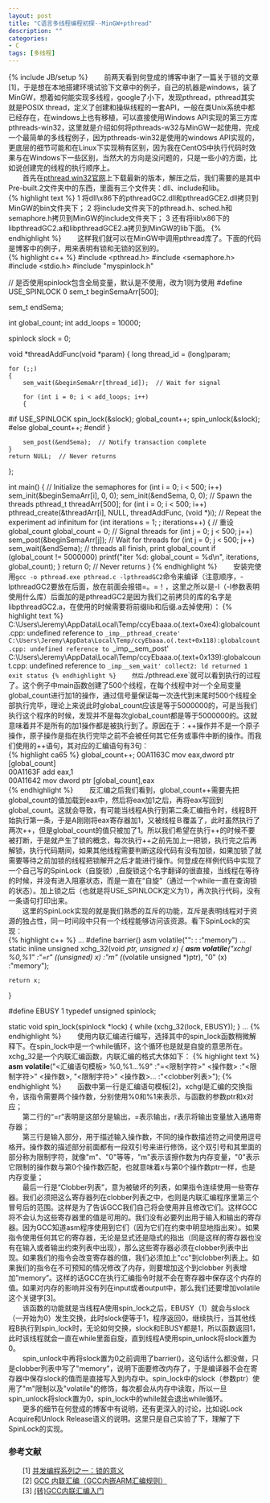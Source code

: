 ```yaml
---
layout: post
title: "C语言多线程编程初探--MinGW+pthread"
description: ""
categories: 
- C
tags: [多线程]
---
```

{% include JB/setup %}
　　前两天看到何登成的博客中谢了一篇关于锁的文章[1]，于是想在本地搭建环境试验下文章中的例子，自己的机器是windows，装了MinGW，想着如何能实现多线程，google了小下，发现pthread，pthread其实就是POSIX thread，定义了创建和操纵线程的一套API，一般在类Unix系统中都已经存在，在windows上也有移植，可以直接使用Windows API实现的第三方库pthreads-win32，这里就是介绍如何将pthreads-w32与MinGW一起使用，完成一个最简单的多线程例子，因为pthreads-win32是使用的windows API实现的，更底层的细节可能和在Linux下实现稍有区别，因为我在CentOS中执行代码时效果与在Windows下一些区别，当然大的方向是没问题的，只是一些小的方面，比如说创建完的线程的执行顺序上。  
　　首先在[pthread win32官网](https://www.sourceware.org/pthreads-win32/)上下载最新的版本，解压之后，我们需要的是其中Pre-built.2文件夹中的东西，里面有三个文件夹：dll、include和lib。  
{% highlight text %}
1 将dll\x86下的pthreadGC2.dll和pthreadGCE2.dll拷贝到MinGW的bin文件夹下；
2 将include文件夹下的pthread.h、sched.h和semaphore.h拷贝到MinGW的include文件夹下；
3 还有将lib\x86下的libpthreadGC2.a和libpthreadGCE2.a拷贝到MinGW的lib下面。
{% endhighlight %}
　　这样我们就可以在MinGW中调用pthread库了。下面的代码是博客中的例子，用来表明有锁和无锁的区别的。  
{% highlight c++ %}
#include <pthread.h>
#include <semaphore.h>
#include <stdio.h>
#include "myspinlock.h"

// 是否使用spinlock包含全局变量，默认是不使用，改为1则为使用
#define USE_SPINLOCK 0
sem_t beginSemaArr[500];

sem_t endSema;

int global_count;
int add_loops = 10000;

spinlock slock = 0;

void *threadAddFunc(void *param)
{
	long thread_id = (long)param;

	for (;;)
	{
		sem_wait(&beginSemaArr[thread_id]);  // Wait for signal
		
		for (int i = 0; i < add_loops; i++)
		{
#if USE_SPINLOCK
			spin_lock(&slock);
			global_count++;
			spin_unlock(&slock);
#else
			global_count++;
#endif
		}

		sem_post(&endSema);  // Notify transaction complete
	}
	return NULL;  // Never returns
};

int main()
{
	// Initialize the semaphores
	for (int i = 0; i < 500; i++)
		sem_init(&beginSemaArr[i], 0, 0);
	sem_init(&endSema, 0, 0);
	// Spawn the threads
	pthread_t threadArr[500];
	for (int i = 0; i < 500; i++)
		pthread_create(&threadArr[i], NULL, threadAddFunc, (void *)i);
	// Repeat the experiment ad infinitum
	for (int iterations = 1; ; iterations++)
	{
		// 重设 global_count
		global_count = 0;
		// Signal threads
		for (int j = 0; j < 500; j++)
		sem_post(&beginSemaArr[j]);
		// Wait for threads
		for (int j = 0; j < 500; j++)
		sem_wait(&endSema);
		// threads all finish, print global_count
		if (global_count != 5000000)
		printf("iter %d: global_count = %d\n", iterations, global_count);
	}
	return 0;  // Never returns
}
{% endhighlight %}
　　安装完使用`gcc -o pthread.exe pthread.c -lpthreadGC2`命令来编译（注意顺序，-lpthreadGC2要放在后面，放在前面会报错=。=！，这里之所以是-l（-l参数表明使用什么库）后面加的是pthreadGC2是因为我们之前拷贝的库的名字是libpthreadGC2.a，在使用的时候需要将前缀lib和后缀.a去掉使用）：
{% highlight text %}
C:\Users\Jeremy\AppData\Local\Temp/ccyEbaaa.o(.text+0xe4):globalcount.cpp: undefined reference to `_imp__pthread_create'
C:\Users\Jeremy\AppData\Local\Temp/ccyEbaaa.o(.text+0x118):globalcount.cpp: undefined reference to `_imp__sem_post'
C:\Users\Jeremy\AppData\Local\Temp/ccyEbaaa.o(.text+0x139):globalcount.cpp: undefined reference to `_imp__sem_wait'
collect2: ld returned 1 exit status
{% endhighlight %}
　　然后`./pthread.exe`就可以看到执行的过程了。这个例子中main函数创建了500个线程，在每个线程中对一个全局变量global_count进行加1的操作，通过信号量保证每一次迭代到末尾时500个线程全部执行完毕，理论上来说此时global_count应该是等于5000000的，可是当我们执行这个程序的时候，发现并不是每次global_count都是等于5000000的。这就意味着并不是所有的加1操作都是被执行到了。原因在于：++操作并不是一个原子操作，原子操作是指在执行完毕之前不会被任何其它任务或事件中断的操作。而我们使用的++语句，其对应的汇编语句有3句：  
{% highlight ca65 %}
	global_count++;
00A1163C  mov         eax,dword ptr [global_count]  
00A1163F  add         eax,1  
00A11642  mov         dword ptr [global_count],eax  
{% endhighlight %}
　　反汇编之后我们看到，global_count++需要先把global_count的值加载到eax中，然后将eax加1之后，再将eax写回到global_count。这就会导致，有可能当线程A执行到第二条汇编指令时，线程B开始执行第一条，于是A刚刚将eax寄存器加1，又被线程Ｂ覆盖了，此时虽然执行了两次++，但是global_count的值只被加了1。所以我们希望在执行++的时候不要被打断，于是就产生了锁的概念，每次执行++之前先加上一把锁，执行完之后再解锁，执行代码期间，如果其他线程需要判断这段代码有没有加锁，如果加锁了就需要等待之前加锁的线程把锁解开之后才能进行操作。何登成在样例代码中实现了一个自己写的SpinLock（自旋锁）,自旋锁这个名字翻译的很直接，当线程在等待的时候，并没有进入阻塞状态，而是一直在“自旋”（通过一个while一直在查询锁的状态）。加上锁之后（也就是将USE_SPINLOCK定义为1），再次执行代码，没有一条语句打印出来。  
　　这里的SpinLock实现的就是我们熟悉的互斥的功能，互斥是表明线程对于资源的独占性，同一时间段中只有一个线程能够访问该资源。看下SpinLock的实现：  
{% highlight c++ %}
...
#define barrier() asm volatile("": : :"memory")
...
static inline unsigned xchg_32(void *ptr, unsigned x)
{
	__asm__ __volatile__("xchgl %0,%1"
				:"=r" ((unsigned) x)
				:"m" (*(volatile unsigned *)ptr), "0" (x)
				:"memory");

	return x;
}

#define EBUSY 1
typedef unsigned spinlock;

static void spin_lock(spinlock *lock)
{
	while (xchg_32(lock, EBUSY));
}
...
{% endhighlight %}
　　使用内联汇编进行编写，选择其中的spin_lock函数稍微解释下。在spin_lock中是一个while循环，这个循环也是就是自旋的意思所在。xchg_32是一个内联汇编函数，内联汇编的格式大体如下：
{% highlight text %}
	__asm__ __volatile__("<汇编语句模板> %0,%1...%9"
				:"=<限制字符>" <操作数>
				:"<限制字符>" <操作数>, "<限制字符>" <操作数>...
				:"<clobber列表>");
{% endhighlight %}
　　函数中第一行是汇编语句模板[2]，xchgl是汇编的交换指令，该指令需要两个操作数，分别使用%0和%1来表示，与函数的参数ptr和x对应；  
　　第二行的“=r”表明是这部分是输出，=表示输出，r表示将输出变量放入通用寄存器；  
　　第三行是输入部分，用于描述输入操作数，不同的操作数描述符之间使用逗号格开。操作数的描述部分前面都有一段双引号来进行修饰，这个双引号和其里面的部分称为限制字符，就像"m"、"0"等等，"m"表示该擦作数为内存变量，"0"表示它限制的操作数与第0个操作数匹配，也就意味着x与第0个操作数ptr一样，也是内存变量；    
　　最后一行是“Clobber列表”，意为被破坏的列表，如果指令连续使用一些寄存器。我们必须把这么寄存器列在clobber列表之中，也则是内联汇编程序里第三个冒号后的范围。这样是为了告诉GCC我们自己将会使用并且修改它们。这样GCC将不会认为这些寄存器里的值是可用的。我们没有必要列出用于输入和输出的寄存器。因为GCC知道asm程序使用到它们（因为它们在约束中明显地指出来）。如果指令使用任何其它的寄存器，无论是显式还是隐式的指出（同是这样的寄存器也没有在输入或者输出约束列表中出现），那么这些寄存器必须在clobber列表中出现。如果我们的指令会改变寄存器的值，我们必须加上"cc"到clobber列表上。如果我们的指令在不可预知的情况修改了内存，则要增加这个到clobber 列表增加”memory”。这样的话GCC在执行汇编指令时就不会在寄存器中保存这个内存的值。如果对内存的影响并没有列在input或者output中，那么我们还要增加volatile这个关键字[3]。    
　　该函数的功能就是当线程A使用spin_lock之后，EBUSY（1）就会与slock（一开始为0）发生交换，此时slock便等于1，程序返回0，继续执行，当其他线程B执行到spin_lock时，无论如何交换，slock和EBUSY都是1，所以函数返回1，此时该线程就会一直在while里面自旋，直到线程A使用spin_unlock将slock置为0。    
　　spin_unlock中再将slock置为0之前调用了barrier()，这句话什么都没做，只是clobber列表中写了"memory"，说明下面要修改内存了，于是编译器不会在寄存器中保存slock的值而是直接写入到内存中。spin_lock中的slock（参数ptr）使用了"m"限制以及"volatile"的修饰，每次都会从内存中读取，所以一旦spin_unlock将slock置为0，spin_lock中的while就会退出while循环。    
　　更多的细节在何登成的博客中有说明，还有更深入的讨论，比如说Lock Acquire和Unlock Release语义的说明。这里只是自己实验了下，理解了下SpinLock的实现。  


### 参考文献
　　[1] [并发编程系列之一：锁的意义](http://hedengcheng.com/?p=803)  
　　[2] [GCC 内联汇编（GCC内嵌ARM汇编规则）](http://www.cnblogs.com/pengdonglin137/p/3328063.html)  
　　[3] [(转)GCC内联汇编入门](http://www.cnblogs.com/yysblog/archive/2013/01/07/2850117.html) 
